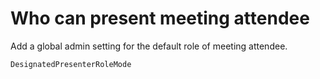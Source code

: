 # Who can present meeting attendee

Add a global admin setting for the default role of meeting attendee.

`DesignatedPresenterRoleMode`
